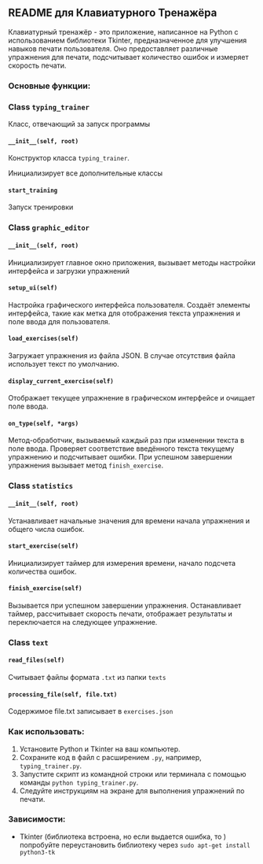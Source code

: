 ## README для Клавиатурного Тренажёра

Клавиатурный тренажёр - это приложение, написанное на Python с использованием
библиотеки Tkinter, предназначенное для улучшения навыков печати 
пользователя. Оно предоставляет различные упражнения для печати, 
подсчитывает количество ошибок и измеряет скорость печати.

### Основные функции:

### Class `typing_trainer`
Класс, отвечающий за запуск программы

#### `__init__(self, root)` 
Конструктор класса `typing_trainer`. 

Инициализирует все дополнительные классы

#### `start_training`
Запуск тренировки


### Class `graphic_editor`

#### `__init__(self, root)`
Инициализирует главное окно приложения, вызывает методы настройки интерфейса и загрузки упражнений

#### `setup_ui(self)`
Настройка графического интерфейса пользователя. Создаёт элементы интерфейса, такие как метка для отображения текста упражнения и поле ввода для пользователя.

#### `load_exercises(self)`
Загружает упражнения из файла JSON. В случае отсутствия файла использует текст по умолчанию.

#### `display_current_exercise(self)`
Отображает текущее упражнение в графическом интерфейсе и очищает поле ввода.

#### `on_type(self, *args)`
Метод-обработчик, вызываемый каждый раз при изменении текста в поле ввода. Проверяет соответствие введённого текста текущему упражнению и подсчитывает ошибки. При успешном завершении упражнения вызывает метод `finish_exercise`.


### Class `statistics`

#### `__init__(self, root)`
Устанавливает начальные значения для времени начала упражнения и общего числа ошибок.

#### `start_exercise(self)`
Инициализирует таймер для измерения времени, начало подсчета количества ошибок.

#### `finish_exercise(self)`
Вызывается при успешном завершении упражнения. Останавливает таймер, рассчитывает скорость печати, отображает результаты и переключается на следующее упражнение.

### Class `text`

#### `read_files(self)`
Считывает файлы формата `.txt` из папки `texts`

#### `processing_file(self, file.txt)` 
Содержимое file.txt записывает в `exercises.json`

### Как использовать:

1. Установите Python и Tkinter на ваш компьютер.
2. Сохраните код в файл с расширением `.py`, например, `typing_trainer.py`.
3. Запустите скрипт из командной строки или терминала с помощью команды `python typing_trainer.py`.
4. Следуйте инструкциям на экране для выполнения упражнений по печати.

### Зависимости:
- Tkinter (библиотека встроена, но если выдается ошибка, то )
попробуйте переустановить библиотеку через ```sudo apt-get install python3-tk```